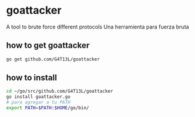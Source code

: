 # goattacker
A tool to brute force different protocols
Una herramienta para fuerza bruta

## how to get goattacker
```bash
go get github.com/G4T13L/goattacker
```

## how to install
```bash
cd ~/go/src/github.com/G4T13L/goattacker
go install goattacker.go
# para agregar a tu PATH
export PATH=$PATH:$HOME/go/bin/
```
